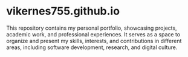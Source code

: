 # vikernes755.github.io
This repository contains my personal portfolio, showcasing projects, academic work, and professional experiences. It serves as a space to organize and present my skills, interests, and contributions in different areas, including software development, research, and digital culture.
